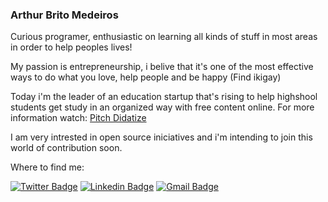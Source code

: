 ### Arthur Brito Medeiros

<!--
**ArthurBM/ArthurBM** is a ✨ _special_ ✨ repository because its `README.md` (this file) appears on your GitHub profile.-->
Curious programer, enthusiastic on learning all kinds of stuff in most areas in order to help peoples lives!

My passion is entrepreneurship, i belive that it's one of the most effective ways to do what you love, help people and be happy (Find ikigay)

Today i'm the leader of an education startup that's rising to help highshool students get study in an organized way with free content online. For more information watch:
[Pitch Didatize](https://www.youtube.com/watch?v=1b770VPGqb8&feature=youtu.be)

I am very intrested in open source iniciatives and i'm intending to join this world of contribution soon.

Where to find me:

[![Twitter Badge](https://img.shields.io/badge/-@tutabritom-1ca0f1?style=flat-square&labelColor=1ca0f1&logo=twitter&logoColor=white&link=https://twitter.com/tutabritom)](https://twitter.com/tutabritom) 
[![Linkedin Badge](https://img.shields.io/badge/-Arthur%20Brito-blue?style=flat-square&logo=Linkedin&logoColor=white&link=https://www.linkedin.com/in/diego-schell-fernandes/)](https://www.linkedin.com/in/arthur-brito-medeiros-22ab01182/) 
[![Gmail Badge](https://img.shields.io/badge/-arthurmedeiros32@gmail.com-c14438?style=flat-square&logo=Gmail&logoColor=white&link=mailto:arthurmedeiros32@gmail.com)](mailto:arthurmedeiros32@gmail.com)
